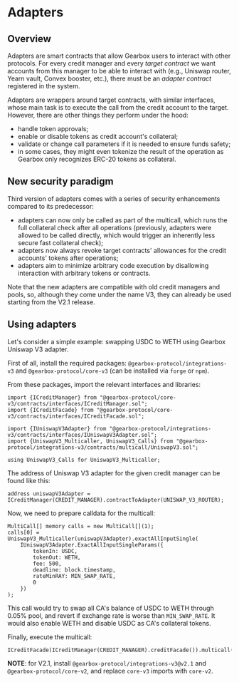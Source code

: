 # Adapters

## Overview

Adapters are smart contracts that allow Gearbox users to interact with other protocols.
For every credit manager and every _target contract_ we want accounts from this manager to be able to interact with (e.g., Uniswap router, Yearn vault, Convex booster, etc.), there must be an _adapter contract_ registered in the system.

Adapters are wrappers around target contracts, with similar interfaces, whose main task is to execute the call from the credit account to the target.
However, there are other things they perform under the hood:
* handle token approvals;
* enable or disable tokens as credit account's collateral;
* validate or change call parameters if it is needed to ensure funds safety;
* in some cases, they might even tokenize the result of the operation as Gearbox only recognizes ERC-20 tokens as collateral.

## New security paradigm

Third version of adapters comes with a series of security enhancements compared to its predecessor:
* adapters can now only be called as part of the multicall, which runs the full collateral check after all operations (previously, adapters were allowed to be called directly, which would trigger an inherently less secure fast collateral check);
* adapters now always revoke target contracts' allowances for the credit accounts' tokens after operations;
* adapters aim to minimize arbitrary code execution by disallowing interaction with arbitrary tokens or contracts.

Note that the new adapters are compatible with old credit managers and pools, so, although they come under the name V3, they can already be used starting from the V2.1 release.

## Using adapters

Let's consider a simple example: swapping USDC to WETH using Gearbox Uniswap V3 adapter.

First of all, install the required packages: `@gearbox-protocol/integrations-v3` and `@gearbox-protocol/core-v3` (can be installed via `forge` or `npm`).

From these packages, import the relevant interfaces and libraries:
```solidity
import {ICreditManager} from "@gearbox-protocol/core-v3/contracts/interfaces/ICreditManager.sol";
import {ICreditFacade} from "@gearbox-protocol/core-v3/contracts/interfaces/ICreditFacade.sol";

import {IUniswapV3Adapter} from "@gearbox-protocol/integrations-v3/contracts/interfaces/IUniswapV3Adapter.sol";
import {UniswapV3_Multicaller, UniswapV3_Calls} from "@gearbox-protocol/integrations-v3/contracts/multicall/UniswapV3.sol";

using UniswapV3_Calls for UniswapV3_Multicaller;
```

The address of Uniswap V3 adapter for the given credit manager can be found like this:
```solidity
address uniswapV3Adapter = ICreditManager(CREDIT_MANAGER).contractToAdapter(UNISWAP_V3_ROUTER);
```

Now, we need to prepare calldata for the multicall:
```solidity
MultiCall[] memory calls = new MultiCall[](1);
calls[0] = UniswapV3_Multicaller(uniswapV3Adapter).exactAllInputSingle(
    IUniswapV3Adapter.ExactAllInputSingleParams({
        tokenIn: USDC,
        tokenOut: WETH,
        fee: 500,
        deadline: block.timestamp,
        rateMinRAY: MIN_SWAP_RATE,
        0
    })
);
```

This call would try to swap all CA's balance of USDC to WETH through 0.05% pool, and revert if exchange rate is worse than `MIN_SWAP_RATE`.
It would also enable WETH and disable USDC as CA's collateral tokens.

Finally, execute the multicall:
```solidity
ICreditFacade(ICreditManager(CREDIT_MANAGER).creditFacade()).multicall(calls);
```

**NOTE**: for V2.1, install `@gearbox-protocol/integrations-v3@v2.1` and `@gearbox-protocol/core-v2`, and replace `core-v3` imports with `core-v2`.
